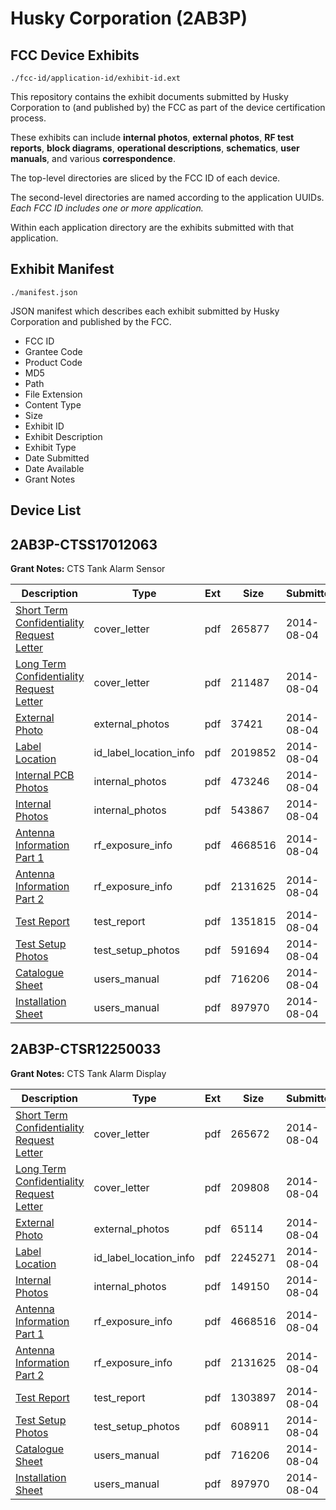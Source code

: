 # Husky Corporation (2AB3P)
## FCC Device Exhibits

```
./fcc-id/application-id/exhibit-id.ext
```

This repository contains the exhibit documents submitted by Husky Corporation to (and published by) the FCC as part of the device certification process.

These exhibits can include **internal photos**, **external photos**, **RF test reports**, **block diagrams**, **operational descriptions**, **schematics**, **user manuals**, and various **correspondence**.

The top-level directories are sliced by the FCC ID of each device.

The second-level directories are named according to the application UUIDs. *Each FCC ID includes one or more application.*

Within each application directory are the exhibits submitted with that application. 

## Exhibit Manifest

```
./manifest.json
```

JSON manifest which describes each exhibit submitted by Husky Corporation and published by the FCC.

- FCC ID
- Grantee Code
- Product Code
- MD5
- Path
- File Extension
- Content Type
- Size
- Exhibit ID
- Exhibit Description
- Exhibit Type
- Date Submitted
- Date Available
- Grant Notes

## Device List
## 2AB3P-CTSS17012063
**Grant Notes:** CTS Tank Alarm Sensor

| Description | Type | Ext | Size | Submitted | Available |
| ----------- | ---- | --- | ---- | --------- | --------- |
| [Short Term Confidentiality Request Letter](2AB3P-CTSS17012063/a3a26a2255bf535657f02d096084acd2/2345940.pdf) | cover_letter | pdf | 265877 | 2014-08-04 | 2014-08-04 |
| [Long Term Confidentiality Request Letter](2AB3P-CTSS17012063/a3a26a2255bf535657f02d096084acd2/2345941.pdf) | cover_letter | pdf | 211487 | 2014-08-04 | 2014-08-04 |
| [External Photo](2AB3P-CTSS17012063/a3a26a2255bf535657f02d096084acd2/2345932.pdf) | external_photos | pdf | 37421 | 2014-08-04 | 2015-01-31 |
| [Label Location](2AB3P-CTSS17012063/a3a26a2255bf535657f02d096084acd2/2345939.pdf) | id_label_location_info | pdf | 2019852 | 2014-08-04 | 2014-08-04 |
| [Internal PCB Photos](2AB3P-CTSS17012063/a3a26a2255bf535657f02d096084acd2/2345942.pdf) | internal_photos | pdf | 473246 | 2014-08-04 | 2015-01-31 |
| [Internal Photos](2AB3P-CTSS17012063/a3a26a2255bf535657f02d096084acd2/2345943.pdf) | internal_photos | pdf | 543867 | 2014-08-04 | 2015-01-31 |
| [Antenna Information Part 1](2AB3P-CTSS17012063/a3a26a2255bf535657f02d096084acd2/2345919.pdf) | rf_exposure_info | pdf | 4668516 | 2014-08-04 | 2014-08-04 |
| [Antenna Information Part 2](2AB3P-CTSS17012063/a3a26a2255bf535657f02d096084acd2/2345920.pdf) | rf_exposure_info | pdf | 2131625 | 2014-08-04 | 2014-08-04 |
| [Test Report](2AB3P-CTSS17012063/a3a26a2255bf535657f02d096084acd2/2345931.pdf) | test_report | pdf | 1351815 | 2014-08-04 | 2014-08-04 |
| [Test Setup Photos](2AB3P-CTSS17012063/a3a26a2255bf535657f02d096084acd2/2345946.pdf) | test_setup_photos | pdf | 591694 | 2014-08-04 | 2015-01-31 |
| [Catalogue Sheet](2AB3P-CTSS17012063/a3a26a2255bf535657f02d096084acd2/2345909.pdf) | users_manual | pdf | 716206 | 2014-08-04 | 2015-01-31 |
| [Installation Sheet](2AB3P-CTSS17012063/a3a26a2255bf535657f02d096084acd2/2345910.pdf) | users_manual | pdf | 897970 | 2014-08-04 | 2015-01-31 |
## 2AB3P-CTSR12250033
**Grant Notes:** CTS Tank Alarm Display

| Description | Type | Ext | Size | Submitted | Available |
| ----------- | ---- | --- | ---- | --------- | --------- |
| [Short Term Confidentiality Request Letter](2AB3P-CTSR12250033/c0052a5c75e89f74578b0529ea9967ca/2345916.pdf) | cover_letter | pdf | 265672 | 2014-08-04 | 2014-08-04 |
| [Long Term Confidentiality Request Letter](2AB3P-CTSR12250033/c0052a5c75e89f74578b0529ea9967ca/2345917.pdf) | cover_letter | pdf | 209808 | 2014-08-04 | 2014-08-04 |
| [External Photo](2AB3P-CTSR12250033/c0052a5c75e89f74578b0529ea9967ca/2345908.pdf) | external_photos | pdf | 65114 | 2014-08-04 | 2015-01-31 |
| [Label Location](2AB3P-CTSR12250033/c0052a5c75e89f74578b0529ea9967ca/2345915.pdf) | id_label_location_info | pdf | 2245271 | 2014-08-04 | 2014-08-04 |
| [Internal Photos](2AB3P-CTSR12250033/c0052a5c75e89f74578b0529ea9967ca/2345918.pdf) | internal_photos | pdf | 149150 | 2014-08-04 | 2015-01-31 |
| [Antenna Information Part 1](2AB3P-CTSR12250033/c0052a5c75e89f74578b0529ea9967ca/2345919.pdf) | rf_exposure_info | pdf | 4668516 | 2014-08-04 | 2014-08-04 |
| [Antenna Information Part 2](2AB3P-CTSR12250033/c0052a5c75e89f74578b0529ea9967ca/2345920.pdf) | rf_exposure_info | pdf | 2131625 | 2014-08-04 | 2014-08-04 |
| [Test Report](2AB3P-CTSR12250033/c0052a5c75e89f74578b0529ea9967ca/2345907.pdf) | test_report | pdf | 1303897 | 2014-08-04 | 2014-08-04 |
| [Test Setup Photos](2AB3P-CTSR12250033/c0052a5c75e89f74578b0529ea9967ca/2345921.pdf) | test_setup_photos | pdf | 608911 | 2014-08-04 | 2015-01-31 |
| [Catalogue Sheet](2AB3P-CTSR12250033/c0052a5c75e89f74578b0529ea9967ca/2345909.pdf) | users_manual | pdf | 716206 | 2014-08-04 | 2015-01-31 |
| [Installation Sheet](2AB3P-CTSR12250033/c0052a5c75e89f74578b0529ea9967ca/2345910.pdf) | users_manual | pdf | 897970 | 2014-08-04 | 2015-01-31 |
